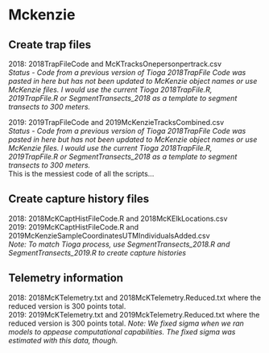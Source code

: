 # Mckenzie
## Create trap files  
2018: 2018TrapFileCode and McKTracksOnepersonpertrack.csv  
*Status - Code from a previous version of Tioga 2018TrapFile Code was pasted in here but has not been updated to McKenzie object names or use McKenzie files. I would use the current Tioga 2018TrapFile.R, 2019TrapFile.R or SegmentTransects_2018 as a template to segment transects to 300 meters.*  

2019: 2019TrapFileCode and 2019McKenzieTracksCombined.csv  
*Status - Code from a previous version of Tioga 2018TrapFile Code was pasted in here but has not been updated to McKenzie object names or use McKenzie files. I would use the current Tioga 2018TrapFile.R, 2019TrapFile.R or SegmentTransects_2018 as a template to segment transects to 300 meters.*  
This is the messiest code of all the scripts...  

## Create capture history files 
2018: 2018McKCaptHistFileCode.R and 2018McKElkLocations.csv  
2019: 2019McKCaptHistFileCode.R and 2019McKenzieSampleCoordinatesUTMIndividualsAdded.csv  
*Note: To match Tioga process, use SegmentTransects_2018.R and SegmentTransects_2019.R to create capture histories*

## Telemetry information  
2018: 2018McKTelemetry.txt and 2018McKTelemetry.Reduced.txt where the reduced version is 300 points total.  
2019: 2019McKTelemetry.txt and 2019MckTelemetry.Reduced.txt where the reduced version is 300 points total.
*Note: We fixed sigma when we ran models to appease computational capabilities. The fixed sigma was estimated with this data, though.*
